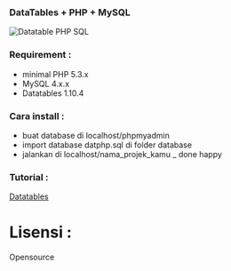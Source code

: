 ### DataTables + PHP + MySQL

![Datatable PHP SQL](http://i1087.photobucket.com/albums/j474/Zulfindra_Juliant/dat-php-sql_zps8df060a2.png)

### Requirement :
- minimal PHP 5.3.x
- MySQL 4.x.x
- Datatables 1.10.4

### Cara install :
- buat database di localhost/phpmyadmin
- import database datphp.sql di folder database
- jalankan di localhost/nama_projek_kamu
_ done happy

### Tutorial :
[Datatables](https://datatables.net/)

# Lisensi :
Opensource